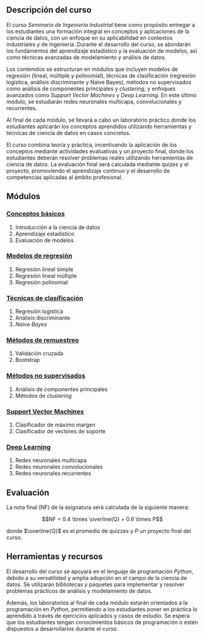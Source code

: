 ## Descripción del curso

El curso *Seminario de Ingeniería Industrial* tiene como propósito entregar a los estudiantes una formación integral en conceptos y aplicaciones de la ciencia de datos, con un enfoque en su aplicabilidad en contextos industriales y de ingeniería. Durante el desarrollo del curso, se abordarán los fundamentos del aprendizaje estadístico y la evaluación de modelos, así como técnicas avanzadas de modelamiento y análisis de datos.

Los contenidos se estructuran en módulos que incluyen modelos de regresión (lineal, múltiple y polinomial), técnicas de clasificación (regresión logística, análisis discriminante y Naive Bayes), métodos no supervisados como análisis de componentes principales y *clustering*, y enfoques avanzados como *Support Vector Machines* y *Deep Learning*. En este último módulo, se estudiarán redes neuronales multicapa, convolucionales y recurrentes.

Al final de cada módulo, se llevará a cabo un laboratorio práctico donde los estudiantes aplicarán los conceptos aprendidos utilizando herramientas y técnicas de ciencia de datos en casos concretos.

El curso combina teoría y práctica, incentivando la aplicación de los conceptos mediante actividades evaluativas y un proyecto final, donde los estudiantes deberán resolver problemas reales utilizando herramientas de ciencia de datos. La evaluación final será calculada mediante quizes y el proyecto, promoviendo el aprendizaje continuo y el desarrollo de competencias aplicadas al ámbito profesional.

## Módulos

### [Conceptos básicos](https://raw.githack.com/ealvnrz/seminario_mii/main/mii_mod1.html#/)
1. Introducción a la ciencia de datos
2. Aprendizaje estadístico
3. Evaluación de modelos

### [Modelos de regresión](https://raw.githack.com/ealvnrz/seminario_mii/main/mii_mod2.html#/title-slide)
1. Regresión lineal simple
2. Regresión lineal múltiple
3. Regresión polinomial

### [Técnicas de clasificación](https://raw.githack.com/ealvnrz/seminario_mii/main/mii_mod3.html)
1. Regresión logística
2. Análisis discriminante
3. *Naive Bayes*

### [Métodos de remuestreo](https://raw.githack.com/ealvnrz/seminario_mii/main/mii_mod4.html)
1. Validación cruzada
2. Bootstrap

### [Métodos no supervisados](https://raw.githack.com/ealvnrz/seminario_mii/main/mii_mod5.html)
1. Análisis de componentes principales
2. Métodos de *clustering*

### [Support Vector Machines](https://raw.githack.com/ealvnrz/seminario_mii/main/mii_mod6.html)
1. Clasificador de máximo margen
2. Clasificador de vectores de soporte

### [Deep Learning](https://raw.githack.com/ealvnrz/seminario_mii/main/mii_mod7.html)
1. Redes neuronales multicapa
2. Redes neuronales convolucionales
3. Redes neuronales recurrentes

## Evaluación

La nota final (NF) de la asignatura será calculada de la siguiente manera:

$$NF = 0.4 \times \overline{Q} + 0.6 \times P$$

donde $\overline{Q}$ es el promedio de quizzes y $P$ un proyecto final del curso.

## Herramientas y recursos

El desarrollo del curso se apoyará en el lenguaje de programación *Python*, debido a su versatilidad y amplia adopción en el campo de la ciencia de datos. Se utilizarán bibliotecas y paquetes para implementar y resolver problemas prácticos de análisis y modelamiento de datos.

Además, los laboratorios al final de cada módulo estarán orientados a la programación en *Python*, permitiendo a los estudiantes poner en práctica lo aprendido a través de ejercicios aplicados y casos de estudio. Se espera que los estudiantes tengan conocimientos básicos de programación o estén dispuestos a desarrollarlos durante el curso.
